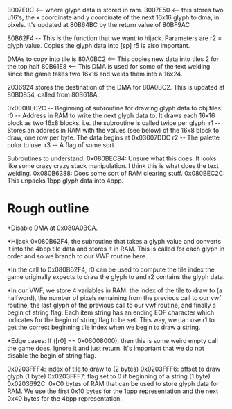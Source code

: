 3007E0C <-- where glyph data is stored in ram.
3007E50 <-- this stores two u16's, the x coordinate and y coordinate of the next 16x16 glyph to dma, in pixels. It's updated at 80B64BC by the return value of 80BF9AC

80B62F4 -- This is the function that we want to hijack.
Parameters are r2 = glyph value. Copies the glyph data into [sp]
r5 is also important.

DMAs to copy into tile is
80A0BC2 <-- This copies new data into tiles 2 for the top half
80B61E8 <-- This DMA is used for some of the text welding since the game takes two 16x16 and welds them into a 16x24.

2036924 stores the destination of the DMA for 80A0BC2. This is updated
at 80BD854, called from 80B618A.

0x000BEC2C -- Beginning of subroutine for drawing glyph data to obj tiles:
  r0 -- Address in RAM to write the next glyph data to. It draws each 16x16 block
        as two 16x8 blocks. i.e. the subroutine is called twice per glyph.
  r1 -- Stores an address in RAM with the values (see below) of the
        16x8 block to draw, one row per byte. The data begins at 0x03007DDC
  r2 -- The palette color to use.
  r3 -- A flag of some sort.



Subroutines to understand:
0x080BEC84: Unsure what this does. It looks like some crazy crazy stack manipulation. I think this is what does the text welding.
0x080B6388: Does some sort of RAM clearing stuff.
0x080BEC2C: This unpacks 1bpp glyph data into 4bpp.


Rough outline
=======
*Disable DMA at 0x080A0BCA.

*Hijack 0x080B62F4, the subroutine that takes a glyph value and
converts it into the 4bpp tile data and stores it in RAM. This is
called for each glyph in order and so we branch to our VWF
routine here.

*In the call to 0x080B62F4, r0 can be used to compute the tile index
the game originally expects to draw the glyph to and r2 contains the
glyph data.

*In our VWF, we store 4 variables in RAM: the index of the tile to
draw to (a halfword), the number of pixels remaining from the previous call to our vwf routine, the last glyph of the previous call to our
vwf routine, and finally a begin of string flag. Each item string has
an ending EOF character which indicates for the begin of string flag
to be set. This way, we can use r1 to get the correct beginning tile
index when we begin to draw a string.

*Edge cases: If ([r0] == 0x06008000), then this is some weird empty call the game does. Ignore it and just return. It's important that we do not disable the begin of string flag.

0x0203FFF4: index of tile to draw to (2 bytes)
0x0203FFF6: offset to draw glyph (1 byte)
0x0203FFF7: flag set to 0 if beginning of a string (1 byte)
0x0203692C: 0xC0 bytes of RAM that can be used to store glyph data for
            RAM. We use the first 0x10 bytes for the 1bpp representation
            and the next 0x40 bytes for the 4bpp representation.
